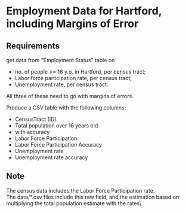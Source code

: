 Employment Data for Hartford, including Margins of Error
=========

Requirements
---------
get data from "Employment Status" table on
  * no. of people >= 16 y.o. in Hartford, per census tract;
  * Labor force participation rate, per census tract;
  * Unemployment rate, per census tract.

All three of these need to go with margins of errors.

Produce a CSV table with the following columns:
  * CensusTract (ID)
  * Total population over 16 years old
  * with accuracy
  * Labor Force Participation
  * Labor Force Participation Accuracy
  * Unemployment rate
  * Unemployment rate accuracy
  
Note
-----
  The census data includes the Labor Force Participation rate.\
  The data/\*.csv files include this raw field, and the estimation based on multiplying the total population estimate with the rates\
  
